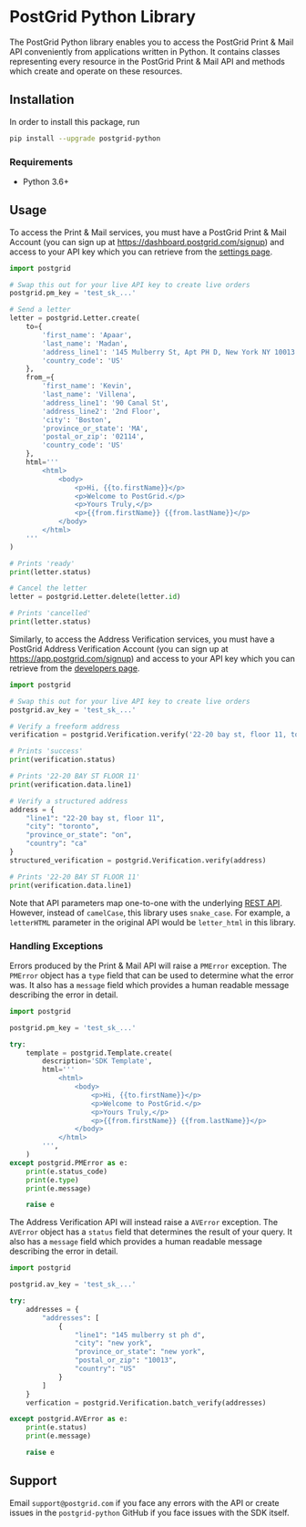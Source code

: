 # PostGrid Python Library

The PostGrid Python library enables you to access the PostGrid Print & Mail API
conveniently from applications written in Python. It contains classes representing
every resource in the PostGrid Print & Mail API and methods which create and operate
on these resources.

## Installation

In order to install this package, run

```bash
pip install --upgrade postgrid-python
```

### Requirements

- Python 3.6+

## Usage

To access the Print & Mail services, you must have a PostGrid Print & Mail Account (you can sign up at https://dashboard.postgrid.com/signup) and access to your API key which you can retrieve from the [settings page](https://dashboard.postgrid.com/settings).

```python
import postgrid

# Swap this out for your live API key to create live orders
postgrid.pm_key = 'test_sk_...'

# Send a letter
letter = postgrid.Letter.create(
    to={
        'first_name': 'Apaar',
        'last_name': 'Madan',
        'address_line1': '145 Mulberry St, Apt PH D, New York NY 10013',
        'country_code': 'US'
    },
    from_={
        'first_name': 'Kevin',
        'last_name': 'Villena',
        'address_line1': '90 Canal St',
        'address_line2': '2nd Floor',
        'city': 'Boston',
        'province_or_state': 'MA',
        'postal_or_zip': '02114',
        'country_code': 'US'
    },
    html='''
        <html>
            <body>
                <p>Hi, {{to.firstName}}</p>
                <p>Welcome to PostGrid.</p>
                <p>Yours Truly,</p>
                <p>{{from.firstName}} {{from.lastName}}</p>
            </body>
        </html>
    '''
)

# Prints 'ready'
print(letter.status)

# Cancel the letter
letter = postgrid.Letter.delete(letter.id)

# Prints 'cancelled'
print(letter.status)
```

Similarly, to access the Address Verification services, you must have a PostGrid Address Verification Account (you can sign up at https://app.postgrid.com/signup) and access to your API key which you can retrieve from the [developers page](https://app.postgrid.com/dashboard/developers).

```python
import postgrid

# Swap this out for your live API key to create live orders
postgrid.av_key = 'test_sk_...'

# Verify a freeform address
verification = postgrid.Verification.verify('22-20 bay st, floor 11, toronto, on')

# Prints 'success'
print(verification.status)

# Prints '22-20 BAY ST FLOOR 11'
print(verification.data.line1)

# Verify a structured address
address = {
    "line1": "22-20 bay st, floor 11",
    "city": "toronto",
    "province_or_state": "on",
    "country": "ca"
}
structured_verification = postgrid.Verification.verify(address)

# Prints '22-20 BAY ST FLOOR 11'
print(verification.data.line1)
```

Note that API parameters map one-to-one with the underlying [REST API](https://docs.postgrid.com).
However, instead of `camelCase`, this library uses `snake_case`. For example, a `letterHTML` parameter
in the original API would be `letter_html` in this library.

### Handling Exceptions

Errors produced by the Print & Mail API will raise a `PMError` exception. The `PMError`
object has a `type` field that can be used to determine what the error was. It also has a
`message` field which provides a human readable message describing the error in detail.

```python
import postgrid

postgrid.pm_key = 'test_sk_...'

try:
    template = postgrid.Template.create(
        description='SDK Template',
        html='''
            <html>
                <body>
                    <p>Hi, {{to.firstName}}</p>
                    <p>Welcome to PostGrid.</p>
                    <p>Yours Truly,</p>
                    <p>{{from.firstName}} {{from.lastName}}</p>
                </body>
            </html>
        ''',
    )
except postgrid.PMError as e:
    print(e.status_code)
    print(e.type)
    print(e.message)

    raise e
```

The Address Verification API will instead raise a `AVError` exception. The `AVError`
object has a `status` field that determines the result of your query. It also has a
`message` field which provides a human readable message describing the error in detail.

```python
import postgrid

postgrid.av_key = 'test_sk_...'

try:
    addresses = {
        "addresses": [
            {
                "line1": "145 mulberry st ph d",
                "city": "new york",
                "province_or_state": "new york",
                "postal_or_zip": "10013",
                "country": "US"
            }
        ]
    }
    verfication = postgrid.Verification.batch_verify(addresses)

except postgrid.AVError as e:
    print(e.status)
    print(e.message)

    raise e
```

## Support

Email `support@postgrid.com` if you face any errors with the API or create issues in the
`postgrid-python` GitHub if you face issues with the SDK itself.
